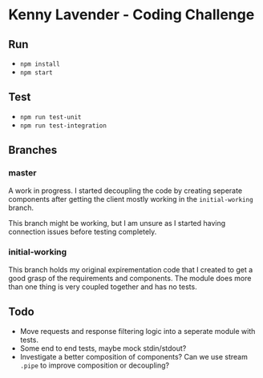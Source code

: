 # Kenny Lavender - Coding Challenge

## Run

- `npm install`
- `npm start`

## Test

- `npm run test-unit`
- `npm run test-integration`

## Branches

### master

A work in progress. I started decoupling the code by creating seperate components after getting the client mostly working in the `initial-working` branch.

This branch might be working, but I am unsure as I started having connection issues before testing completely.

### initial-working

This branch holds my original expirementation code that I created to get a good grasp of the requirements and components. The module does more than one thing is very coupled together and has no tests.

## Todo

- Move requests and response filtering logic into a seperate module with tests.
- Some end to end tests, maybe mock stdin/stdout?
- Investigate a better composition of components? Can we use stream `.pipe` to improve composition or decoupling?
